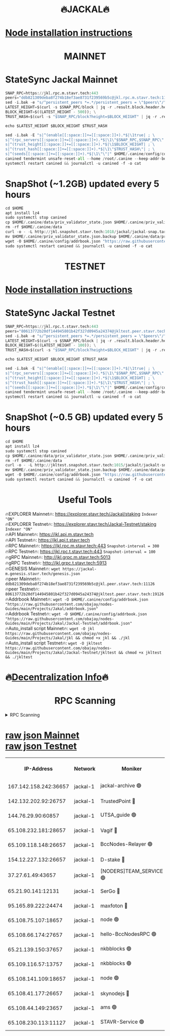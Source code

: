 <h1 align="center"> 🔥JACKAL🔥</h1>

[Node installation instructions](https://github.com/obajay/nodes-Guides/tree/main/Projects/Jakal)
=

<h1 align="center"> MAINNET</h1>

# StateSync Jackal Mainnet
```python
SNAP_RPC=https://jkl.rpc.m.stavr.tech:443
peers="ddb821309deba8f274b18ef3ae8731f239569b5c@jkl.rpc.m.stavr.tech:11126"
sed -i.bak -e "s/^persistent_peers *=.*/persistent_peers = \"$peers\"/" $HOME/.canine/config/config.toml
LATEST_HEIGHT=$(curl -s $SNAP_RPC/block | jq -r .result.block.header.height); \
BLOCK_HEIGHT=$((LATEST_HEIGHT - 500)); \
TRUST_HASH=$(curl -s "$SNAP_RPC/block?height=$BLOCK_HEIGHT" | jq -r .result.block_id.hash)

echo $LATEST_HEIGHT $BLOCK_HEIGHT $TRUST_HASH

sed -i.bak -E "s|^(enable[[:space:]]+=[[:space:]]+).*$|\1true| ; \
s|^(rpc_servers[[:space:]]+=[[:space:]]+).*$|\1\"$SNAP_RPC,$SNAP_RPC\"| ; \
s|^(trust_height[[:space:]]+=[[:space:]]+).*$|\1$BLOCK_HEIGHT| ; \
s|^(trust_hash[[:space:]]+=[[:space:]]+).*$|\1\"$TRUST_HASH\"| ; \
s|^(seeds[[:space:]]+=[[:space:]]+).*$|\1\"\"|" $HOME/.canine/config/config.toml
canined tendermint unsafe-reset-all --home /root/.canine --keep-addr-book
systemctl restart canined && journalctl -u canined -f -o cat
```
# SnapShot (~1.2GB) updated every 5 hours
```python
cd $HOME
apt install lz4
sudo systemctl stop canined
cp $HOME/.canine/data/priv_validator_state.json $HOME/.canine/priv_validator_state.json.backup
rm -rf $HOME/.canine/data
curl -o - -L http://jkl.snapshot.stavr.tech:1018/jackal/jackal-snap.tar.lz4 | lz4 -c -d - | tar -x -C $HOME/.canine --strip-components 2
mv $HOME/.canine/priv_validator_state.json.backup $HOME/.canine/data/priv_validator_state.json
wget -O $HOME/.canine/config/addrbook.json "https://raw.githubusercontent.com/obajay/nodes-Guides/main/Projects/Jakal/addrbook.json"
sudo systemctl restart canined && journalctl -u canined -f -o cat
```

<h1 align="center"> TESTNET</h1>

[Node installation instructions](https://github.com/obajay/nodes-Guides/tree/main/Projects/Jakal/Jackal-Testnet)
=

# StateSync Jackal Testnet
```python
SNAP_RPC=https://jkl.rpc.t.stavr.tech:443
peers="80613772b20df144945801b42f327d0945a24374@jkltest.peer.stavr.tech:19126"
sed -i.bak -e "s/^persistent_peers *=.*/persistent_peers = \"$peers\"/" $HOME/.canine/config/config.toml
LATEST_HEIGHT=$(curl -s $SNAP_RPC/block | jq -r .result.block.header.height); \
BLOCK_HEIGHT=$((LATEST_HEIGHT - 100)); \
TRUST_HASH=$(curl -s "$SNAP_RPC/block?height=$BLOCK_HEIGHT" | jq -r .result.block_id.hash)

echo $LATEST_HEIGHT $BLOCK_HEIGHT $TRUST_HASH

sed -i.bak -E "s|^(enable[[:space:]]+=[[:space:]]+).*$|\1true| ; \
s|^(rpc_servers[[:space:]]+=[[:space:]]+).*$|\1\"$SNAP_RPC,$SNAP_RPC\"| ; \
s|^(trust_height[[:space:]]+=[[:space:]]+).*$|\1$BLOCK_HEIGHT| ; \
s|^(trust_hash[[:space:]]+=[[:space:]]+).*$|\1\"$TRUST_HASH\"| ; \
s|^(seeds[[:space:]]+=[[:space:]]+).*$|\1\"\"|" $HOME/.canine/config/config.toml
canined tendermint unsafe-reset-all --home /root/.canine --keep-addr-book
systemctl restart canined && journalctl -u canined -f -o cat
```
# SnapShot (~0.5 GB) updated every 5 hours
```python
cd $HOME
apt install lz4
sudo systemctl stop canined
cp $HOME/.canine/data/priv_validator_state.json $HOME/.canine/priv_validator_state.json.backup
rm -rf $HOME/.canine/data
curl -o - -L http://jkltest.snapshot.stavr.tech:1015/jackalt/jackalt-snap.tar.lz4 | lz4 -c -d - | tar -x -C $HOME/.canine --strip-components 2
mv $HOME/.canine/priv_validator_state.json.backup $HOME/.canine/data/priv_validator_state.json
wget -O $HOME/.canine/config/addrbook.json "https://raw.githubusercontent.com/obajay/nodes-Guides/main/Projects/Jakal/Jackal-Testnet/addrbook.json"
sudo systemctl restart canined && journalctl -u canined -f -o cat
```

 <h1 align="center"> Useful Tools</h1>

🔥EXPLORER Mainnet🔥:      https://explorer.stavr.tech/Jackal/staking		        `Indexer "ON"` \
🔥EXPLORER Testnet🔥:      https://explorer.stavr.tech/Jackal-Testnet/staking     `Indexer "ON"` \
🔥API Mainnet🔥: 			 		 https://jkl.api.m.stavr.tech \
🔥API Testnet🔥: 			 		 https://jkl.api.t.stavr.tech \
🔥RPC Mainnet🔥:           https://jkl.rpc.m.stavr.tech:443              `Snapshot-interval = 300` \
🔥RPC Testnet🔥:           https://jkl.rpc.t.stavr.tech:443              `Snapshot-interval = 100` \
🔥gRPC Mainnet🔥:          http://jkl.grpc.m.stavr.tech:5013 \
🔥gRPC Testnet🔥:          http://jkl.grpc.t.stavr.tech:5913 \
🔥GENESIS Mainnet🔥:    `wget https://jackal-m.genesis.stavr.tech/genesis.json` \
🔥peer Mainnet🔥:					 `ddb821309deba8f274b18ef3ae8731f239569b5c@jkl.peer.stavr.tech:11126` \
🔥peer Testnet🔥:					 `80613772b20df144945801b42f327d0945a24374@jkltest.peer.stavr.tech:19126` \
🔥Addrbook Mainnet🔥:    ```wget -O $HOME/.canine/config/addrbook.json "https://raw.githubusercontent.com/obajay/nodes-Guides/main/Projects/Jakal/addrbook.json"``` \
🔥Addrbook Testnet🔥:    ```wget -O $HOME/.canine/config/addrbook.json "https://raw.githubusercontent.com/obajay/nodes-Guides/main/Projects/Jakal/Jackal-Testnet/addrbook.json"``` \
🔥Auto_install script Mainnet🔥: ```wget -O jkl https://raw.githubusercontent.com/obajay/nodes-Guides/main/Projects/Jakal/jkl && chmod +x jkl && ./jkl``` \
🔥Auto_install script Testnet🔥: ```wget -O jkltest https://raw.githubusercontent.com/obajay/nodes-Guides/main/Projects/Jakal/Jackal-Testnet/jkltest && chmod +x jkltest && ./jkltest```

🔥[Decentralization Info](https://github.com/obajay/StateSync-snapshots/tree/main/Projects/Jackal/Decentralization)🔥
=

<h1 align="center"> RPC Scanning</h1>

<details>
<summary>RPC Scanning</summary>

<h2 align="center"> We scan nodes in real time every 4 hours. And we provide the final result of RPC endpoints.
We cannot influence the operation of these nodes in any way. </h2>


```python
If Voting Power is higher than 0 --> then the Node is a validator of the network and may be subject to attack and be a potential threat to the chain.
```
```python
We marked such validators with a red symbol
```

</details>

[raw json Mainnet](https://rpc-check.jaclalm.stavr.tech/jaclalm/rpc-jaclalm-result.json) \
[raw json Testnet](https://github.com/obajay/StateSync-snapshots/tree/main/Projects/Jackal/Rpc-Check-Testnet)
=

<table><tr><th>IP-Address</th><th>Network</th><th>Moniker</th><th>Latest Block Height</th><th>Earliest Block Height</th><th>Catching Up</th><th>Tx Index</th><th>Voting Power</th><th>Scan Time</th></tr><tr><td>167.142.158.242:36657</td><td>jackal-1</td><td>jackal-archive 🟢</td><td>6697319</td><td>2770293</td><td>False</td><td>on</td><td>0</td><td>2024-03-01T16:26:38.055159064UTC</td></tr><tr><td>142.132.202.92:26757</td><td>jackal-1</td><td>TrustedPoint 🔴</td><td>6697312</td><td>6129401</td><td>False</td><td>on</td><td>291194</td><td>2024-03-01T16:25:53.044202895UTC</td></tr><tr><td>144.76.29.90:60857</td><td>jackal-1</td><td>UTSA_guide 🟢</td><td>6697317</td><td>6280001</td><td>False</td><td>on</td><td>0</td><td>2024-03-01T16:26:22.520335601UTC</td></tr><tr><td>65.108.232.181:28657</td><td>jackal-1</td><td>Vagif 🔴</td><td>6697318</td><td>6462201</td><td>False</td><td>off</td><td>60003</td><td>2024-03-01T16:26:27.290241749UTC</td></tr><tr><td>65.109.118.148:26657</td><td>jackal-1</td><td>BccNodes-Relayer 🟢</td><td>6687138</td><td>6489001</td><td>False</td><td>on</td><td>0</td><td>2024-03-01T16:26:20.251593297UTC</td></tr><tr><td>154.12.227.132:26657</td><td>jackal-1</td><td>D-stake 🔴</td><td>6697310</td><td>6591001</td><td>False</td><td>off</td><td>130261</td><td>2024-03-01T16:25:39.605319552UTC</td></tr><tr><td>37.27.61.49:43657</td><td>jackal-1</td><td>[NODERS]TEAM_SERVICE 🟢</td><td>6697309</td><td>6591201</td><td>False</td><td>on</td><td>0</td><td>2024-03-01T16:25:35.820370993UTC</td></tr><tr><td>65.21.90.141:12131</td><td>jackal-1</td><td>SerGo 🔴</td><td>6697311</td><td>6597310</td><td>False</td><td>off</td><td>51100</td><td>2024-03-01T16:25:48.740202283UTC</td></tr><tr><td>95.165.89.222:24474</td><td>jackal-1</td><td>maxfoton 🔴</td><td>6697318</td><td>6597317</td><td>False</td><td>off</td><td>117661</td><td>2024-03-01T16:26:27.675082625UTC</td></tr><tr><td>65.108.75.107:18657</td><td>jackal-1</td><td>node 🟢</td><td>6697315</td><td>6616732</td><td>False</td><td>on</td><td>0</td><td>2024-03-01T16:26:11.757661440UTC</td></tr><tr><td>65.108.66.174:27657</td><td>jackal-1</td><td>hello-BccNodesRPC 🟢</td><td>6697317</td><td>6628401</td><td>False</td><td>on</td><td>0</td><td>2024-03-01T16:26:22.817532676UTC</td></tr><tr><td>65.21.139.150:37657</td><td>jackal-1</td><td>nkbblocks 🟢</td><td>6697311</td><td>6639001</td><td>False</td><td>on</td><td>0</td><td>2024-03-01T16:25:48.424181350UTC</td></tr><tr><td>65.109.116.57:13757</td><td>jackal-1</td><td>nkbblocks 🟢</td><td>6697320</td><td>6639001</td><td>False</td><td>on</td><td>0</td><td>2024-03-01T16:26:42.767573405UTC</td></tr><tr><td>65.108.141.109:18657</td><td>jackal-1</td><td>node 🟢</td><td>6697310</td><td>6643057</td><td>False</td><td>on</td><td>0</td><td>2024-03-01T16:25:41.987627736UTC</td></tr><tr><td>65.108.41.177:26657</td><td>jackal-1</td><td>skynodejs 🔴</td><td>6697319</td><td>6668001</td><td>False</td><td>on</td><td>83734</td><td>2024-03-01T16:26:38.384874827UTC</td></tr><tr><td>65.108.44.149:23657</td><td>jackal-1</td><td>ams 🟢</td><td>6697318</td><td>6672643</td><td>False</td><td>on</td><td>0</td><td>2024-03-01T16:26:28.004817313UTC</td></tr><tr><td>65.108.230.113:11127</td><td>jackal-1</td><td>STAVR-Service 🟢</td><td>6697318</td><td>6696901</td><td>False</td><td>on</td><td>0</td><td>2024-03-01T16:26:30.340386288UTC</td></tr></table>
